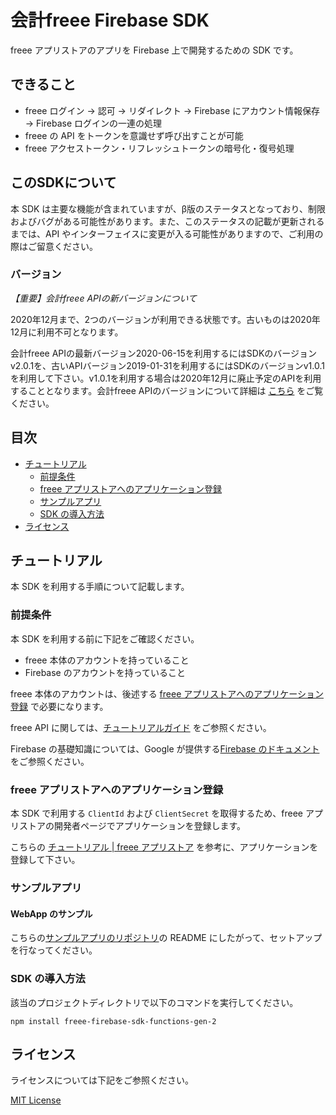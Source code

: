 # 会計freee Firebase SDK

freee アプリストアのアプリを Firebase 上で開発するための SDK です。

## できること

- freee ログイン -> 認可 -> リダイレクト -> Firebase にアカウント情報保存 -> Firebase ログインの一連の処理
- freee の API をトークンを意識せず呼び出すことが可能
- freee アクセストークン・リフレッシュトークンの暗号化・復号処理

## このSDKについて

本 SDK は主要な機能が含まれていますが、β版のステータスとなっており、制限およびバグがある可能性があります。また、このステータスの記載が更新されるまでは、API やインターフェイスに変更が入る可能性がありますので、ご利用の際はご留意ください。

### バージョン

*【重要】会計freee APIの新バージョンについて*

2020年12月まで、2つのバージョンが利用できる状態です。古いものは2020年12月に利用不可となります。

会計freee APIの最新バージョン2020-06-15を利用するにはSDKのバージョンv2.0.1を、古いAPIバージョン2019-01-31を利用するにはSDKのバージョンv1.0.1を利用して下さい。v1.0.1を利用する場合は2020年12月に廃止予定のAPIを利用することとなります。会計freee APIのバージョンについて詳細は [こちら](https://developer.freee.co.jp/docs/accounting/reference) をご覧ください。

## 目次

- [チュートリアル](#チュートリアル)
  - [前提条件](#前提条件)
  - [freee アプリストアへのアプリケーション登録](#freee-アプリストアへのアプリケーション登録)
  - [サンプルアプリ](#サンプルアプリ)
  - [SDK の導入方法](#SDK-の導入方法)
- [ライセンス](#ライセンス)

## チュートリアル

本 SDK を利用する手順について記載します。

### 前提条件

本 SDK を利用する前に下記をご確認ください。

- freee 本体のアカウントを持っていること
- Firebase のアカウントを持っていること

freee 本体のアカウントは、後述する [freee アプリストアへのアプリケーション登録](#freee-アプリストアへのアプリケーション登録) で必要になります。

freee API に関しては、[チュートリアルガイド](https://app.secure.freee.co.jp/developers/tutorials/1-freee%20API%E3%82%92%E5%A7%8B%E3%82%81%E3%82%8B#freee%20API%E3%82%92%E5%A7%8B%E3%82%81%E3%82%8B) をご参照ください。

Firebase の基礎知識については、Google が提供する[Firebase のドキュメント](https://firebase.google.com/docs) をご参照ください。

### freee アプリストアへのアプリケーション登録

本 SDK で利用する `ClientId` および `ClientSecret` を取得するため、freee アプリストアの開発者ページでアプリケーションを登録します。

こちらの [チュートリアル | freee アプリストア](https://app.secure.freee.co.jp/developers/tutorials/2-%E3%82%A2%E3%83%97%E3%83%AA%E3%82%B1%E3%83%BC%E3%82%B7%E3%83%A7%E3%83%B3%E3%82%92%E4%BD%9C%E6%88%90%E3%81%99%E3%82%8B) を参考に、アプリケーションを登録して下さい。

### サンプルアプリ

#### WebApp のサンプル

こちらの[サンプルアプリのリポジトリ](https://github.com/freee/freee-app-template-firebase)の README にしたがって、セットアップを行なってください。

### SDK の導入方法

該当のプロジェクトディレクトリで以下のコマンドを実行してください。

`npm install freee-firebase-sdk-functions-gen-2`

## ライセンス

ライセンスについては下記をご参照ください。

[MIT License](./LICENSE)
